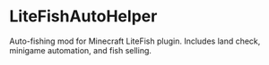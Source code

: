 # LiteFishAutoHelper

Auto-fishing mod for Minecraft LiteFish plugin. Includes land check, minigame automation, and fish selling.